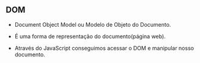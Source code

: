 ## DOM
* Document Object Model ou Modelo de Objeto do Documento.

* É uma forma de representação do documento(página web).

* Através do JavaScript conseguimos acessar o DOM e manipular nosso documento.
